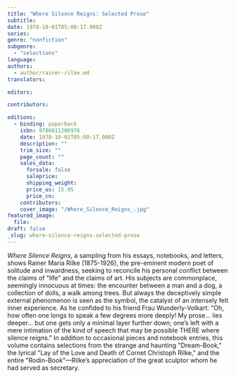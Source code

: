 ```yaml
---
title: "Where Silence Reigns: Selected Prose"
subtitle:
date: 1978-10-01T05:00:17.000Z
series:
genre: "nonfiction"
subgenre:
  - "selections"
language:
authors:
  - author/rainer-rilke.md
translators:

editors:

contributors:

editions:
  - binding: paperback
    isbn: 9780811206976
    date: 1978-10-01T05:00:17.000Z
    description: ""
    trim_size: ""
    page_count: ""
    sales_data:
      forsale: false
      saleprice:
      shipping_weight:
      price_us: 15.95
      price_cn:
    contributors:
    cover_image: "/Where_Silence_Reigns_.jpg"
featured_image:
  file:
draft: false
_slug: where-silence-reigns-selected-prose
---
```


_Where Silence Reigns_, a sampling from his essays, notebooks, and letters, shows Rainer Maria Rilke (1875-1926), the pre-eminent modern poet of solitude and inwardness, seeking to reconcile his personal conflict between the claims of "life" and the claims of art. His subjects are commonplace, seemingly innocuous at times: the encounter between a man and a dog, a collection of dolls, a walk among trees. But always the deceptively simple external phenomenon is seen as the symbol, the catalyst of an intensely felt inner experience. As he confided to his friend Frau Wunderly-Volkart: "Oh, how often one longs to speak a few degrees more deeply! My prose... lies deeper... but one gets only a minimal layer further down; one’s left with a mere intimation of the kind of speech that may be possible THERE where silence reigns." In addition to occasional pieces and notebook entries, this volume contains selections from the strange and haunting "Dream-Book," the lyrical "Lay of the Love and Death of Cornet Christoph Rilke," and the entire "Rodin-Book"––Rilke’s appreciation of the great sculptor whom he had served as secretary.

